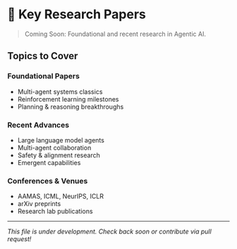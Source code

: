 # 📄 Key Research Papers

> Coming Soon: Foundational and recent research in Agentic AI.

## Topics to Cover

### Foundational Papers
- Multi-agent systems classics
- Reinforcement learning milestones
- Planning & reasoning breakthroughs

### Recent Advances
- Large language model agents
- Multi-agent collaboration
- Safety & alignment research
- Emergent capabilities

### Conferences & Venues
- AAMAS, ICML, NeurIPS, ICLR
- arXiv preprints
- Research lab publications

---

*This file is under development. Check back soon or contribute via pull request!*